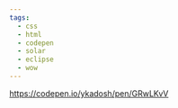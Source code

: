 ```yaml
---
tags:
  - css
  - html
  - codepen
  - solar
  - eclipse
  - wow
---
```

https://codepen.io/ykadosh/pen/GRwLKvV

